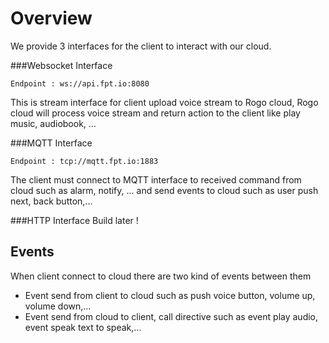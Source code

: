 # Overview

We provide 3 interfaces for the client to interact with our cloud.

###Websocket Interface
```
Endpoint : ws://api.fpt.io:8080
```
This is stream interface for client upload voice stream to Rogo cloud, Rogo cloud will process voice stream and return action to the client like play music, audiobook, ...

###MQTT Interface
```
Endpoint : tcp://mqtt.fpt.io:1883
```
The client must connect to MQTT interface to received command from cloud such as alarm, notify, ... and send events to cloud such as user push next, back button,...

###HTTP Interface
Build later !

## Events
When client connect to cloud there are two kind of events between them

* Event send from client to cloud such as push voice button, volume up, volume down,...
* Event send from cloud to client, call directive such as event play audio, event speak text to speak,...